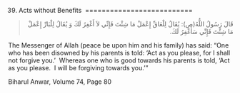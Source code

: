 39. Acts without Benefits 
==========================

<blockquote dir="rtl">
  <p>
قَالَ رَسُولُ اللٌّهُ(ص): يُقَالُ لِلْعَاقِّ إِعْمَلْ مَا شِئْتَ
فَإِنِّي لاَ أَغْفِرُ لَكَ وَ يُقَالُ لِلْبَارِّ إِعْمَلْ مَا شِئْتَ
فَإِنِّي سَأَغْفِرُ لَكَ.
  </p>
</blockquote>

The Messenger of Allah (peace be upon him and his family) has said: “One
who has been disowned by his parents is told: ‘Act as you please, for I
shall not forgive you.’  Whereas one who is good towards his parents is
told, ‘Act as you please.  I will be forgiving towards you.’”

Biharul Anwar, Volume 74, Page 80


